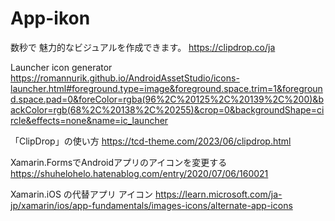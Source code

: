 # App-ikon

数秒で 魅力的なビジュアルを作成できます。 https://clipdrop.co/ja

Launcher icon generator https://romannurik.github.io/AndroidAssetStudio/icons-launcher.html#foreground.type=image&foreground.space.trim=1&foreground.space.pad=0&foreColor=rgba(96%2C%20125%2C%20139%2C%200)&backColor=rgb(68%2C%20138%2C%20255)&crop=0&backgroundShape=circle&effects=none&name=ic_launcher

「ClipDrop」の使い方 https://tcd-theme.com/2023/06/clipdrop.html

Xamarin.FormsでAndroidアプリのアイコンを変更する https://shuhelohelo.hatenablog.com/entry/2020/07/06/160021

Xamarin.iOS の代替アプリ アイコン
https://learn.microsoft.com/ja-jp/xamarin/ios/app-fundamentals/images-icons/alternate-app-icons


